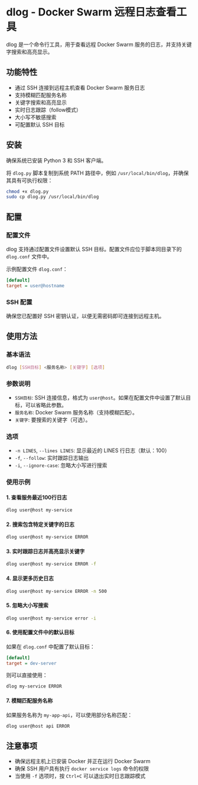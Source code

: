 # dlog - Docker Swarm 远程日志查看工具

dlog 是一个命令行工具，用于查看远程 Docker Swarm 服务的日志，并支持关键字搜索和高亮显示。

## 功能特性

- 通过 SSH 连接到远程主机查看 Docker Swarm 服务日志
- 支持模糊匹配服务名称
- 关键字搜索和高亮显示
- 实时日志跟踪（follow模式）
- 大小写不敏感搜索
- 可配置默认 SSH 目标

## 安装

确保系统已安装 Python 3 和 SSH 客户端。

将 `dlog.py` 脚本复制到系统 PATH 路径中，例如 `/usr/local/bin/dlog`，并确保其具有可执行权限：

```bash
chmod +x dlog.py
sudo cp dlog.py /usr/local/bin/dlog
```

## 配置

### 配置文件

dlog 支持通过配置文件设置默认 SSH 目标。配置文件应位于脚本同目录下的 `dlog.conf` 文件中。

示例配置文件 `dlog.conf`：
```ini
[default]
target = user@hostname
```

### SSH 配置

确保您已配置好 SSH 密钥认证，以便无需密码即可连接到远程主机。

## 使用方法

### 基本语法

```bash
dlog [SSH目标] <服务名称> [关键字] [选项]
```

### 参数说明

- `SSH目标`: SSH 连接信息，格式为 `user@host`。如果在配置文件中设置了默认目标，可以省略此参数。
- `服务名称`: Docker Swarm 服务名称（支持模糊匹配）。
- `关键字`: 要搜索的关键字（可选）。

### 选项

- `-n LINES`, `--lines LINES`: 显示最近的 LINES 行日志（默认：100）
- `-f`, `--follow`: 实时跟踪日志输出
- `-i`, `--ignore-case`: 忽略大小写进行搜索

### 使用示例

#### 1. 查看服务最近100行日志

```bash
dlog user@host my-service
```

#### 2. 搜索包含特定关键字的日志

```bash
dlog user@host my-service ERROR
```

#### 3. 实时跟踪日志并高亮显示关键字

```bash
dlog user@host my-service ERROR -f
```

#### 4. 显示更多历史日志

```bash
dlog user@host my-service ERROR -n 500
```

#### 5. 忽略大小写搜索

```bash
dlog user@host my-service error -i
```

#### 6. 使用配置文件中的默认目标

如果在 `dlog.conf` 中配置了默认目标：
```ini
[default]
target = dev-server
```

则可以直接使用：
```bash
dlog my-service ERROR
```

#### 7. 模糊匹配服务名称

如果服务名称为 `my-app-api`，可以使用部分名称匹配：
```bash
dlog user@host api ERROR
```

## 注意事项

- 确保远程主机上已安装 Docker 并正在运行 Docker Swarm
- 确保 SSH 用户具有执行 `docker service logs` 命令的权限
- 当使用 `-f` 选项时，按 `Ctrl+C` 可以退出实时日志跟踪模式
